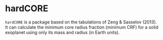 # hardCORE
`hardCORE` is a package based on the tabulations of Zeng & Sasselov (2013). It can calculate the minimum core radius fraction  (minimum CRF) for a solid exoplanet using only its mass and radius (in Earth units).
